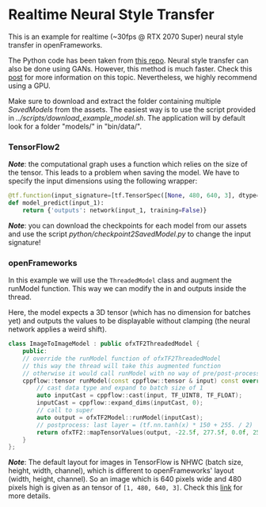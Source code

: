 # Realtime Neural Style Transfer
This is an example for realtime (~30fps @ RTX 2070 Super) neural style transfer in openFrameworks. 

The Python code has been taken from [this repo](https://github.com/cryu854/FastStyle). Neural style transfer can also be done using GANs. However, this method is much faster. Check this [post](https://www.tensorflow.org/tutorials/generative/style_transfer?hl=en) for more information on this topic.
Nevertheless, we highly recommend using a GPU.

Make sure to download and extract the folder containing multiple _SavedModels_ from the assets. The easiest way is to use the script provided in _../scripts/download_example_model.sh_. The application will by default look for a folder "models/" in "bin/data/".

### TensorFlow2 
***Note***: the computational graph uses a function which relies on the size of the tensor. This leads to a problem when saving the model. We have to specify the input dimensions using the following wrapper:
```python
@tf.function(input_signature=[tf.TensorSpec([None, 480, 640, 3], dtype=tf.float32)])
def model_predict(input_1):
    return {'outputs': network(input_1, training=False)}
```
***Note***: you can download the checkpoints for each model from our assets and use the script _python/checkpoint2SavedModel.py_ to change the input signature!

### openFrameworks
In this example we will use the `ThreadedModel` class and augment the runModel function. This way we can modify the in and outputs inside the thread. 

Here, the model expects a 3D tensor (which has no dimension for batches yet) and outputs the values to be displayable without clamping (the neural network applies a weird shift).
```c++
class ImageToImageModel : public ofxTF2ThreadedModel {
    public:
    // override the runModel function of ofxTF2ThreadedModel
    // this way the thread will take this augmented function 
    // otherwise it would call runModel with no way of pre/post-processing
    cppflow::tensor runModel(const cppflow::tensor & input) const override {
	    // cast data type and expand to batch size of 1
		auto inputCast = cppflow::cast(input, TF_UINT8, TF_FLOAT);
	    inputCast = cppflow::expand_dims(inputCast, 0);
	    // call to super 
	    auto output = ofxTF2Model::runModel(inputCast);
	    // postprocess: last layer = (tf.nn.tanh(x) * 150 + 255. / 2)
	    return ofxTF2::mapTensorValues(output, -22.5f, 277.5f, 0.0f, 255.0f);
	}
};
```
***Note***: The default layout for images in TensorFlow is NHWC (batch size, height, width, channel), which is different to openFrameworks' layout (width, height, channel). So an image which is 640 pixels wide and 480 pixels high is given as an tensor of `[1, 480, 640, 3]`.
Check this [link](https://oneapi-src.github.io/oneDNN/understanding_memory_formats.html) for more details.

